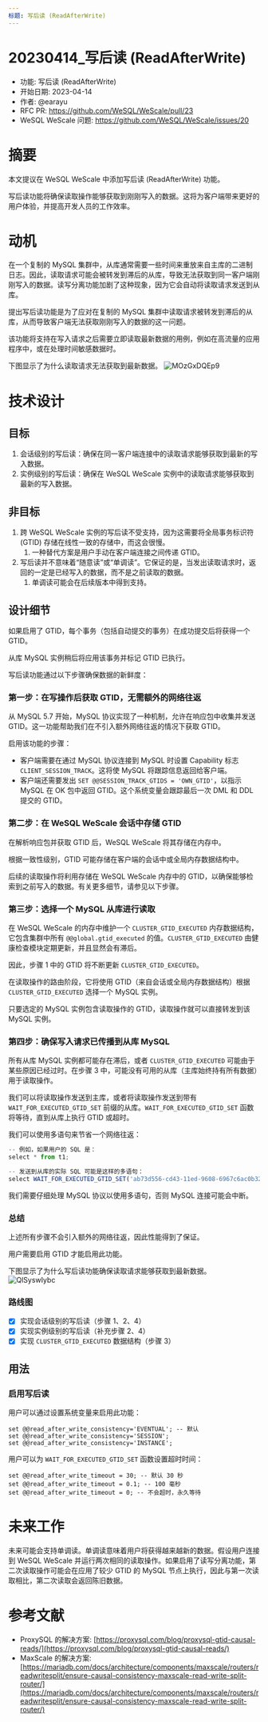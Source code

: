 ```yaml
---
标题: 写后读 (ReadAfterWrite)
---
```


# 20230414_写后读 (ReadAfterWrite)

- 功能: 写后读 (ReadAfterWrite)
- 开始日期: 2023-04-14
- 作者: @earayu
- RFC PR: https://github.com/WeSQL/WeScale/pull/23
- WeSQL WeScale 问题: https://github.com/WeSQL/WeScale/issues/20

# 摘要

本文提议在 WeSQL WeScale 中添加写后读 (ReadAfterWrite) 功能。

写后读功能将确保读取操作能够获取到刚刚写入的数据。这将为客户端带来更好的用户体验，并提高开发人员的工作效率。

# 动机

在一个复制的 MySQL 集群中，从库通常需要一些时间来重放来自主库的二进制日志。因此，读取请求可能会被转发到滞后的从库，导致无法获取到同一客户端刚刚写入的数据。读写分离功能加剧了这种现象，因为它会自动将读取请求发送到从库。

提出写后读功能是为了应对在复制的 MySQL 集群中读取请求被转发到滞后的从库，从而导致客户端无法获取刚刚写入的数据的这一问题。

该功能将支持在写入请求之后需要立即读取最新数据的用例，例如在高流量的应用程序中，或在处理时间敏感数据时。

下图显示了为什么读取请求无法获取到最新数据。
![MOzGxDQEp9](images/MOzGxDQEp9.jpg)

# 技术设计

## 目标

1. 会话级别的写后读：确保在同一客户端连接中的读取请求能够获取到最新的写入数据。
2. 实例级别的写后读：确保在 WeSQL WeScale 实例中的读取请求能够获取到最新的写入数据。

## 非目标

1. 跨 WeSQL WeScale 实例的写后读不受支持，因为这需要将全局事务标识符 (GTID) 存储在线性一致的存储中，而这会很慢。
    1. 一种替代方案是用户手动在客户端连接之间传递 GTID。
2. 写后读并不意味着“随意读”或“单调读”。它保证的是，当发出读取请求时，返回的一定是已经写入的数据，而不是之前读取的数据。
    1. 单调读可能会在后续版本中得到支持。

## 设计细节

如果启用了 GTID，每个事务（包括自动提交的事务）在成功提交后将获得一个 GTID。

从库 MySQL 实例稍后将应用该事务并标记 GTID 已执行。

写后读功能通过以下步骤确保数据的新鲜度：

### 第一步：在写操作后获取 GTID，无需额外的网络往返

从 MySQL 5.7 开始，MySQL 协议实现了一种机制，允许在响应包中收集并发送 GTID。这一功能帮助我们在不引入额外网络往返的情况下获取 GTID。

启用该功能的步骤：

- 客户端需要在通过 MySQL 协议连接到 MySQL 时设置 Capability 标志 `CLIENT_SESSION_TRACK`。这将使 MySQL 将跟踪信息返回给客户端。
- 客户端还需要发出 `SET @@SESSION_TRACK_GTIDS = 'OWN_GTID'`，以指示 MySQL 在 OK 包中返回 GTID。这个系统变量会跟踪最后一次 DML 和 DDL 提交的 GTID。

### 第二步：在 WeSQL WeScale 会话中存储 GTID

在解析响应包并获取 GTID 后，WeSQL WeScale 将其存储在内存中。

根据一致性级别，GTID 可能存储在客户端的会话中或全局内存数据结构中。

后续的读取操作将利用存储在 WeSQL WeScale 内存中的 GTID，以确保能够检索到之前写入的数据。有关更多细节，请参见以下步骤。

### 第三步：选择一个 MySQL 从库进行读取

在 WeSQL WeScale 的内存中维护一个 `CLUSTER_GTID_EXECUTED` 内存数据结构，它包含集群中所有 `@@global.gtid_executed` 的值。`CLUSTER_GTID_EXECUTED` 由健康检查模块定期更新，并且显然会有滞后。

因此，步骤 1 中的 GTID 将不断更新 `CLUSTER_GTID_EXECUTED`。

在读取操作的路由阶段，它将使用 GTID（来自会话或全局内存数据结构）根据 `CLUSTER_GTID_EXECUTED` 选择一个 MySQL 实例。

只要选定的 MySQL 实例包含读取操作的 GTID，读取操作就可以直接转发到该 MySQL 实例。

### 第四步：确保写入请求已传播到从库 MySQL

所有从库 MySQL 实例都可能存在滞后，或者 `CLUSTER_GTID_EXECUTED` 可能由于某些原因已经过时。在步骤 3 中，可能没有可用的从库（主库始终持有所有数据）用于读取操作。

我们可以将读取操作发送到主库，或者将读取操作发送到带有 `WAIT_FOR_EXECUTED_GTID_SET` 前缀的从库。`WAIT_FOR_EXECUTED_GTID_SET` 函数将等待，直到从库上执行 GTID 或超时。

我们可以使用多语句来节省一个网络往返：

```jsx
-- 例如，如果用户的 SQL 是：
select * from t1;

-- 发送到从库的实际 SQL 可能是这样的多语句：
select WAIT_FOR_EXECUTED_GTID_SET('ab73d556-cd43-11ed-9608-6967c6ac0b32:7', 3);select * from t1;
```

我们需要仔细处理 MySQL 协议以使用多语句，否则 MySQL 连接可能会中断。

### 总结

上述所有步骤不会引入额外的网络往返，因此性能得到了保证。

用户需要启用 GTID 才能启用此功能。

下图显示了为什么写后读功能确保读取请求能够获取到最新数据。
![QlSyswIybc](images/QlSyswIybc.jpg)

### 路线图

- [x] 实现会话级别的写后读（步骤 1、2、4）
- [x] 实现实例级别的写后读（补充步骤 2、4）
- [x] 实现 `CLUSTER_GTID_EXECUTED` 数据结构（步骤 3）

## 用法

### 启用写后读

用户可以通过设置系统变量来启用此功能：
```MySQL
set @@read_after_write_consistency='EVENTUAL'; -- 默认
set @@read_after_write_consistency='SESSION';
set @@read_after_write_consistency='INSTANCE';
```

用户可以为 `WAIT_FOR_EXECUTED_GTID_SET` 函数设置超时时间：
```MySQL
set @@read_after_write_timeout = 30; -- 默认 30 秒
set @@read_after_write_timeout = 0.1; -- 100 毫秒
set @@read_after_write_timeout = 0; -- 不会超时，永久等待
```

# 未来工作

未来可能会支持单调读。单调读意味着用户将获得越来越新的数据。假设用户连接到 WeSQL WeScale 并运行两次相同的读取操作。如果启用了读写分离功能，第二次读取操作可能会在应用了较少 GTID 的 MySQL 节点上执行，因此与第一次读取相比，第二次读取会返回陈旧数据。

# 参考文献

- ProxySQL 的解决方案: [https://proxysql.com/blog/proxysql-gtid-causal-reads/](https://proxysql.com/blog/proxysql-gtid-causal-reads/)
- MaxScale 的解决方案: [https://mariadb.com/docs/architecture/components/maxscale/routers/readwritesplit/ensure-causal-consistency-maxscale-read-write-split-router/](https://mariadb.com/docs/architecture/components/maxscale/routers/readwritesplit/ensure-causal-consistency-maxscale-read-write-split-router/)